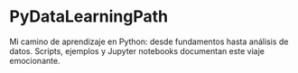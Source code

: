 # PyDataLearningPath
Mi camino de aprendizaje en Python: desde fundamentos hasta análisis de datos. Scripts, ejemplos y Jupyter notebooks documentan este viaje emocionante.
